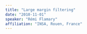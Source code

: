 ```yaml
---
title: "Large margin filtering"
date: "2010-11-01"
speaker: "Rémi Flamary"
affiliation: "INSA, Rouen, France"
---
```


